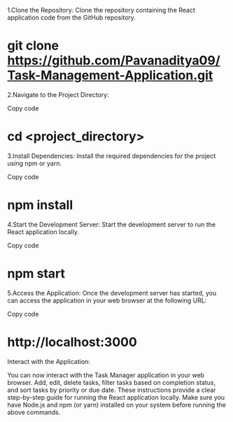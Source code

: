 1.Clone the Repository:
Clone the repository containing the React application code from the GitHub repository.

# git clone https://github.com/Pavanaditya09/Task-Management-Application.git

2.Navigate to the Project Directory:

Copy code

# cd <project_directory>

3.Install Dependencies:
Install the required dependencies for the project using npm or yarn.

Copy code

# npm install

4.Start the Development Server:
Start the development server to run the React application locally.

Copy code

# npm start

5.Access the Application:
Once the development server has started, you can access the application in your web browser at the following URL:

Copy code

# http://localhost:3000

Interact with the Application:

You can now interact with the Task Manager application in your web browser. Add, edit, delete tasks, filter tasks based on completion status, and sort tasks by priority or due date.
These instructions provide a clear step-by-step guide for running the React application locally. Make sure you have Node.js and npm (or yarn) installed on your system before running the above commands.
